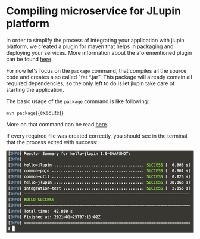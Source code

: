 # Compiling microservice for JLupin platform

In order to simplify the process of integrating your application with jlupin platform, we created a plugin for maven that helps in packaging and deploying your services. More information about the aforementioned plugin can be found [here](https://jlupin.io/documentation/continuous-delivery-maven-plugin-161).

For now let's focus on the `package` command, that compiles all the source code and creates a so called "fat *.jar". This package will already contain all required dependencies, so the only left to do is let jlupin take care of starting the application.

The basic usage of the `package` command is like following:

`mvn package`{{execute}}

More on that command can be read [here](https://jlupin.io/documentation/continuous-delivery-maven-plugin-161/page/usage-create_fat_jar.html).

If every required file was created correctly, you should see in the terminal that the process exited with success:

![Maven package](assets/mvn-package.png)

